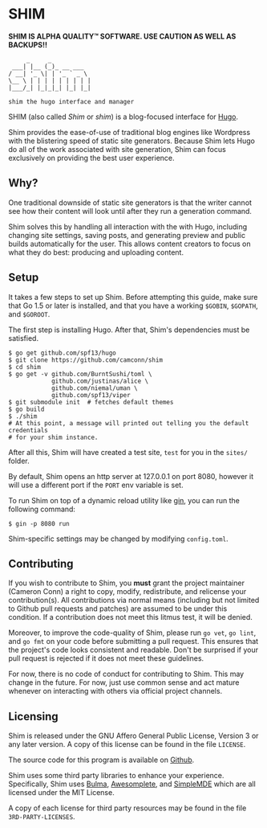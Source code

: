 # SHIM

**SHIM IS ALPHA QUALITY™ SOFTWARE. USE CAUTION AS WELL AS BACKUPS!!**

```
     _     _
 ___| |__ (_)_ __ ___
/ __| '_ \| | '_ ` _ \
\__ \ | | | | | | | | |
|___/_| |_|_|_| |_| |_|

shim the hugo interface and manager
```

SHIM (also called *Shim* or *shim*) is a blog-focused interface for
[Hugo](https://github.com/spf13/hugo).

Shim provides the ease-of-use of traditional blog engines like Wordpress with
the blistering speed of static site generators. Because Shim lets Hugo do all
of the work associated with site generation, Shim can focus exclusively on
providing the best user experience.

## Why?

One traditional downside of static site generators is that the writer cannot see
how their content will look until after they run a generation command.

Shim solves this by handling all interaction with the with Hugo, including
changing site settings, saving posts, and generating preview and public builds
automatically for the user. This allows content creators to focus on what they
do best: producing and uploading content.

## Setup
It takes a few steps to set up Shim. Before attempting this guide, make sure that
Go 1.5 or later is installed, and that you have a working `$GOBIN`, `$GOPATH`,
and `$GOROOT`.

The first step is installing Hugo. After that, Shim's dependencies must be satisfied.

```
$ go get github.com/spf13/hugo
$ git clone https://github.com/camconn/shim
$ cd shim
$ go get -v github.com/BurntSushi/toml \
            github.com/justinas/alice \
            github.com/niemal/uman \
            github.com/spf13/viper
$ git submodule init  # fetches default themes
$ go build
$ ./shim
# At this point, a message will printed out telling you the default credentials
# for your shim instance.
```

After all this, Shim will have created a test site, `test` for you in the `sites/` folder.

By default, Shim opens an http server at 127.0.0.1 on port 8080, however it will
use a different port if the `PORT` env variable is set.

To run Shim on top of a dynamic reload utility like [gin](https://github.com/codegangsta/gin),
you can run the following command:
```
$ gin -p 8080 run
```

Shim-specific settings may be changed by modifying `config.toml`.

## Contributing
If you wish to contribute to Shim, you **must** grant the project maintainer
(Cameron Conn) a right to copy, modify, redistribute, and relicense your
contribution(s). All contributions via normal means (including but not limited
to Github pull requests and patches) are assumed to be under this condition.
If a contribution does not meet this litmus test, it will be denied.

Moreover, to improve the code-quality of Shim, please run `go vet`, `go lint`,
and `go fmt` on your code before submitting a pull request. This ensures that
the project's code looks consistent and readable. Don't be surprised if your
pull request is rejected if it does not meet these guidelines.

For now, there is no code of conduct for contributing to Shim. This may change
in the future. For now, just use common sense and act mature whenever on interacting
with others via official project channels.

## Licensing
Shim is released under the GNU Affero General Public License, Version 3 or any
later version. A copy of this license can be found in the file `LICENSE`.

The source code for this program is available on [Github](https://github.com/camconn/shim).

Shim uses some third party libraries to enhance your experience. Specifically,
Shim uses [Bulma](http://bulma.io),
[Awesomplete](https://github.com/LeaVerou/awesomplete), and
[SimpleMDE](https://github.com/NextStepWebs/simplemde-markdown-editor) which are
all licensed under the MIT License.

A copy of each license for third party resources may be found in the file
`3RD-PARTY-LICENSES`.
